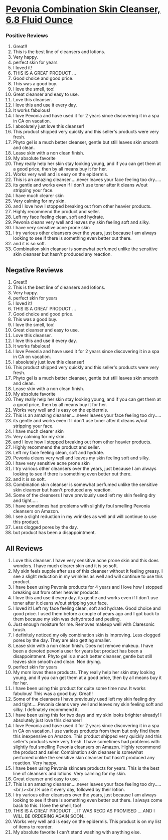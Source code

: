 # [Pevonia Combination Skin Cleanser, 6.8 Fluid Ounce](https://products.checkmycream.com/products/Pevonia-Combination-Skin-Cleanser-6.8-Fluid-Ounce.html)

### Positive Reviews

<ol>
      <li>Great!!</li>
      <li>This is the best line of cleansers and lotions.</li>
      <li>Very happy.</li>
      <li>perfect skin for years</li>
      <li>I loved it!</li>
      <li>THIS IS A GREAT PRODUCT ...</li>
      <li>Good choice and good price.</li>
      <li>This was a good buy.</li>
      <li>I love the smell, too!</li>
      <li>Great cleanser and easy to use.</li>
      <li>Love this cleanser.  </li>
      <li>I love this and use it every day.</li>
      <li>It works fabulous!</li>
      <li>I love Pevonia and have used it for 2 years since discovering it in a spa in CA on vacation.  </li>
      <li>I absolutely just love this cleanser!</li>
      <li>This product shipped very quickly and this seller&#x27;s products were very fresh.  </li>
      <li>Phyto gel is a much better cleanser, gentle but still leaves skin smooth and clean.</li>
      <li>Lease skin with a non clean finish.</li>
      <li>My absolute favorite</li>
      <li>They really help her skin stay looking young, and if you can get them at a good price, then by all means buy it for her.</li>
      <li>Works very well and is easy on the epidermis.  </li>
      <li>This is an amazing cleanser.....never leaves your face feeling too dry.....</li>
      <li>its gentle and works even if I don&#x27;t use toner after it cleans w/out stripping your face.</li>
      <li>I have much clearer skin</li>
      <li>Very calming for my skin.</li>
      <li>and I love how I stopped breaking out from other heavier products.</li>
      <li>Highly recommend the product and seller.  </li>
      <li>Left my face feeling clean, soft and hydrate.  </li>
      <li>Pevonia cleans very well and leaves my skin feeling soft and silky.  </li>
      <li>I have very sensitive acne prone skin</li>
      <li>I try various other cleansers over the years, just because I am always looking to see if there is something even better out there.  </li>
      <li>and it is so soft.</li>
      <li>Combination skin cleanser is somewhat perfumed unlike the sensitive skin cleanser but hasn&#x27;t produced any reaction.  </li>
</ol>


<h2>Negative Reviews</h2>
<ol>
<li> Great!!</li>
<li> This is the best line of cleansers and lotions.</li>
<li> Very happy.</li>
<li> perfect skin for years</li>
<li> I loved it!</li>
<li> THIS IS A GREAT PRODUCT ...</li>
<li> Good choice and good price.</li>
<li> This was a good buy.</li>
<li> I love the smell, too!</li>
<li> Great cleanser and easy to use.</li>
<li> Love this cleanser.  </li>
<li> I love this and use it every day.</li>
<li> It works fabulous!</li>
<li> I love Pevonia and have used it for 2 years since discovering it in a spa in CA on vacation.  </li>
<li> I absolutely just love this cleanser!</li>
<li> This product shipped very quickly and this seller&#x27;s products were very fresh.  </li>
<li> Phyto gel is a much better cleanser, gentle but still leaves skin smooth and clean.</li>
<li> Lease skin with a non clean finish.</li>
<li> My absolute favorite</li>
<li> They really help her skin stay looking young, and if you can get them at a good price, then by all means buy it for her.</li>
<li> Works very well and is easy on the epidermis.  </li>
<li> This is an amazing cleanser.....never leaves your face feeling too dry.....</li>
<li> its gentle and works even if I don&#x27;t use toner after it cleans w/out stripping your face.</li>
<li> I have much clearer skin</li>
<li> Very calming for my skin.</li>
<li> and I love how I stopped breaking out from other heavier products.</li>
<li> Highly recommend the product and seller.  </li>
<li> Left my face feeling clean, soft and hydrate.  </li>
<li> Pevonia cleans very well and leaves my skin feeling soft and silky.  </li>
<li> I have very sensitive acne prone skin</li>
<li> I try various other cleansers over the years, just because I am always looking to see if there is something even better out there.  </li>
<li> and it is so soft.</li>
<li> Combination skin cleanser is somewhat perfumed unlike the sensitive skin cleanser but hasn&#x27;t produced any reaction.  </li>
<li> Some of the cleansers I have previously used left my skin feeling dry and tight.....</li>
<li> I have sometimes had problems with slightly foul smelling Pevonia cleansers on Amazon.  </li>
<li> I see a slight reduction in my wrinkles as well and will continue to use this product.</li>
<li> Less clogged pores by the day.</li>
<li> but product has been a disappointment.</li>
</ol>

<h2>All Reviews</h2>

<ol>
    <li> Love this cleanser.  I have very sensitive acne prone skin and this does wonders.  I have much clearer skin and it is so soft.</li>
    <li> My skin feels supple after use of this cleanser without it feeling greasy. I see a slight reduction in my wrinkles as well and will continue to use this product.</li>
    <li> I have been using Pevonia products for 4 years and I love how I stopped breaking out from other heavier products.</li>
    <li> I love this and use it every day. its gentle and works even if I don&#x27;t use toner after it cleans w/out stripping your face.</li>
    <li> I loved it! Left my face feeling clean, soft and hydrate.  Good choice and good price. I used them before a couple of years ago and I got back to them because my skin was dehydrated and peeling.</li>
    <li> Just enough moisture for me. Removes makeup well with Claresonic brush.</li>
    <li> I definitely noticed my oily combination skin is improving. Less clogged pores by the day. They are also getting smaller.</li>
    <li> Lease skin with a non clean finish. Does not remove makeup. I have been a devoted pevonia user for years but product has been a disappointment. Phyto gel is a much better cleanser, gentle but still leaves skin smooth and clean. Non drying.</li>
    <li> perfect skin for years</li>
    <li> My mom loves these products.  They really help her skin stay looking young, and if you can get them at a good price, then by all means buy it for her.</li>
    <li> I have been using this product for quite some time now. It works fabulous! This was a good buy. Great!!</li>
    <li> Some of the cleansers I have previously used left my skin feeling dry and tight.....Pevonia cleans very well and leaves my skin feeling soft and silky.  I definately recommend it.</li>
    <li> I have been using this for two days and my skin looks brighter already!  I absolutely just love this cleanser!</li>
    <li> I love Pevonia and have used it for 2 years since discovering it in a spa in CA on vacation.  I use various products from them but only find them this inexpensive on Amazon.  This product shipped very quickly and this seller&#x27;s products were very fresh.  I have sometimes had problems with slightly foul smelling Pevonia cleansers on Amazon.  Highly recommend the product and seller.  Combination skin cleanser is somewhat perfumed unlike the sensitive skin cleanser but hasn&#x27;t produced any reaction.  Very happy.</li>
    <li> I have been using Pevonia skincare products for years. This is the best line of cleansers and lotions. Very calming for my skin.</li>
    <li> Great cleanser and easy to use.</li>
    <li> This is an amazing cleanser.....never leaves your face feeling too dry.....&lt;br /&gt;&lt;br /&gt;I use it every day, followed by their lotion.</li>
    <li> I try various other cleansers over the years, just because I am always looking to see if there is something even better out there.  I always come back to this.  I love the smell, too!</li>
    <li> THIS IS A GREAT PRODUCT ... IT WAS RECD AS PROMISED ....AND I WILL BE ORDERING AGAIN SOON..</li>
    <li> Works very well and is easy on the epidermis.  This product is on my list of items to reorder.</li>
    <li> My absolute favorite I can&#x27;t stand washing with anything else.</li>
</ol>




